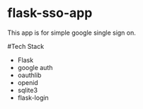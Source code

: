 # flask-sso-app

This app is for simple google single sign on.

#Tech Stack
- Flask
- google auth
- oauthlib
- openid
- sqlite3
- flask-login
